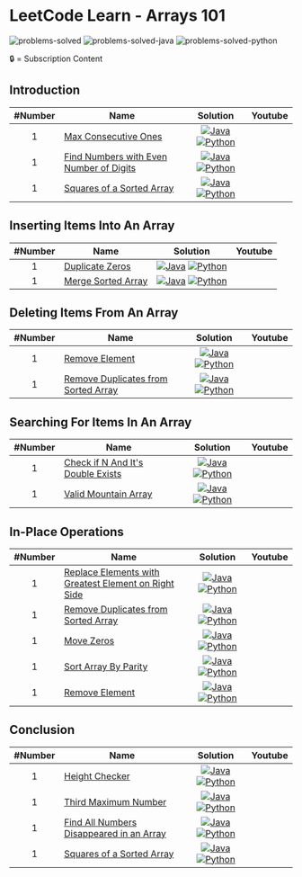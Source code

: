 # LeetCode Learn - Arrays 101

![problems-solved](https://img.shields.io/badge/Problems%20Solved-0/18-1f425f.svg)
![problems-solved-java](https://img.shields.io/badge/Java-0/18-1abc9c.svg)
![problems-solved-python](https://img.shields.io/badge/Python-0/18-1abc9c.svg)

🔒 = Subscription Content

## Introduction
| #Number | Name | Solution | Youtube |
|:-------:|------|:--------:|:----------------------:|
| 1 | [Max Consecutive Ones](https://leetcode.com/explore/learn/card/fun-with-arrays/521/introduction/3238/) | [![Java](https://img.icons8.com/color/40/000000/java-coffee-cup-logo.png)](src/) [![Python](https://img.icons8.com/color/35/000000/python.png)](python/) | 
| 1 | [Find Numbers with Even Number of Digits](https://leetcode.com/explore/learn/card/fun-with-arrays/521/introduction/3237/) | [![Java](https://img.icons8.com/color/40/000000/java-coffee-cup-logo.png)](src/) [![Python](https://img.icons8.com/color/35/000000/python.png)](python/) | 
| 1 | [Squares of a Sorted Array](https://leetcode.com/explore/learn/card/fun-with-arrays/521/introduction/3240/) | [![Java](https://img.icons8.com/color/40/000000/java-coffee-cup-logo.png)](src/) [![Python](https://img.icons8.com/color/35/000000/python.png)](python/) | 


## Inserting Items Into An Array
| #Number | Name | Solution | Youtube |
|:-------:|------|:--------:|:-------:|
| 1 | [Duplicate Zeros](https://leetcode.com/explore/learn/card/fun-with-arrays/525/inserting-items-into-an-array/3245/) | [![Java](https://img.icons8.com/color/40/000000/java-coffee-cup-logo.png)](src/) [![Python](https://img.icons8.com/color/35/000000/python.png)](python/) | 
| 1 | [Merge Sorted Array](https://leetcode.com/explore/learn/card/fun-with-arrays/525/inserting-items-into-an-array/3253/) | [![Java](https://img.icons8.com/color/40/000000/java-coffee-cup-logo.png)](src/) [![Python](https://img.icons8.com/color/35/000000/python.png)](python/) | 


## Deleting Items From An Array
| #Number | Name | Solution | Youtube |
|:-------:|------|:--------:|:----------------------:|
| 1 | [Remove Element](https://leetcode.com/explore/learn/card/fun-with-arrays/526/deleting-items-from-an-array/3247/) | [![Java](https://img.icons8.com/color/40/000000/java-coffee-cup-logo.png)](src/) [![Python](https://img.icons8.com/color/35/000000/python.png)](python/) | 
| 1 | [Remove Duplicates from Sorted Array](https://leetcode.com/explore/learn/card/fun-with-arrays/526/deleting-items-from-an-array/3248/) | [![Java](https://img.icons8.com/color/40/000000/java-coffee-cup-logo.png)](src/) [![Python](https://img.icons8.com/color/35/000000/python.png)](python/) | 


## Searching For Items In An Array
| #Number | Name | Solution | Youtube |
|:-------:|------|:--------:|:----------------------:|
| 1 | [Check if N And It's Double Exists](https://leetcode.com/explore/learn/card/fun-with-arrays/527/searching-for-items-in-an-array/3250/) | [![Java](https://img.icons8.com/color/40/000000/java-coffee-cup-logo.png)](src/) [![Python](https://img.icons8.com/color/35/000000/python.png)](python/) | 
| 1 | [Valid Mountain Array](https://leetcode.com/explore/learn/card/fun-with-arrays/527/searching-for-items-in-an-array/3251/) | [![Java](https://img.icons8.com/color/40/000000/java-coffee-cup-logo.png)](src/) [![Python](https://img.icons8.com/color/35/000000/python.png)](python/) | 


## In-Place Operations
| #Number | Name | Solution | Youtube |
|:-------:|------|:--------:|:----------------------:|
| 1 | [Replace Elements with Greatest Element on Right Side](https://leetcode.com/explore/learn/card/fun-with-arrays/511/in-place-operations/3259/) | [![Java](https://img.icons8.com/color/40/000000/java-coffee-cup-logo.png)](src/) [![Python](https://img.icons8.com/color/35/000000/python.png)](python/) | 
| 1 | [Remove Duplicates from Sorted Array](https://leetcode.com/explore/learn/card/fun-with-arrays/511/in-place-operations/3258/) | [![Java](https://img.icons8.com/color/40/000000/java-coffee-cup-logo.png)](src/) [![Python](https://img.icons8.com/color/35/000000/python.png)](python/) | 
| 1 | [Move Zeros](https://leetcode.com/explore/learn/card/fun-with-arrays/511/in-place-operations/3157/) | [![Java](https://img.icons8.com/color/40/000000/java-coffee-cup-logo.png)](src/) [![Python](https://img.icons8.com/color/35/000000/python.png)](python/) | 
| 1 | [Sort Array By Parity](https://leetcode.com/explore/learn/card/fun-with-arrays/511/in-place-operations/3260/) | [![Java](https://img.icons8.com/color/40/000000/java-coffee-cup-logo.png)](src/) [![Python](https://img.icons8.com/color/35/000000/python.png)](python/) | 
| 1 | [Remove Element](https://leetcode.com/explore/learn/card/fun-with-arrays/511/in-place-operations/3575/) | [![Java](https://img.icons8.com/color/40/000000/java-coffee-cup-logo.png)](src/) [![Python](https://img.icons8.com/color/35/000000/python.png)](python/) | 


## Conclusion
| #Number | Name | Solution | Youtube |
|:-------:|------|:--------:|:----------------------:|
| 1 | [Height Checker](https://leetcode.com/explore/learn/card/fun-with-arrays/523/conclusion/3228/) | [![Java](https://img.icons8.com/color/40/000000/java-coffee-cup-logo.png)](src/) [![Python](https://img.icons8.com/color/35/000000/python.png)](python/) | 
| 1 | [Third Maximum Number](https://leetcode.com/explore/learn/card/fun-with-arrays/523/conclusion/3231/) | [![Java](https://img.icons8.com/color/40/000000/java-coffee-cup-logo.png)](src/) [![Python](https://img.icons8.com/color/35/000000/python.png)](python/) | 
| 1 | [Find All Numbers Disappeared in an Array](https://leetcode.com/explore/learn/card/fun-with-arrays/523/conclusion/3270/) | [![Java](https://img.icons8.com/color/40/000000/java-coffee-cup-logo.png)](src/) [![Python](https://img.icons8.com/color/35/000000/python.png)](python/) | 
| 1 | [Squares of a Sorted Array](https://leetcode.com/explore/learn/card/fun-with-arrays/523/conclusion/3574/) | [![Java](https://img.icons8.com/color/40/000000/java-coffee-cup-logo.png)](src/) [![Python](https://img.icons8.com/color/35/000000/python.png)](python/) | 
